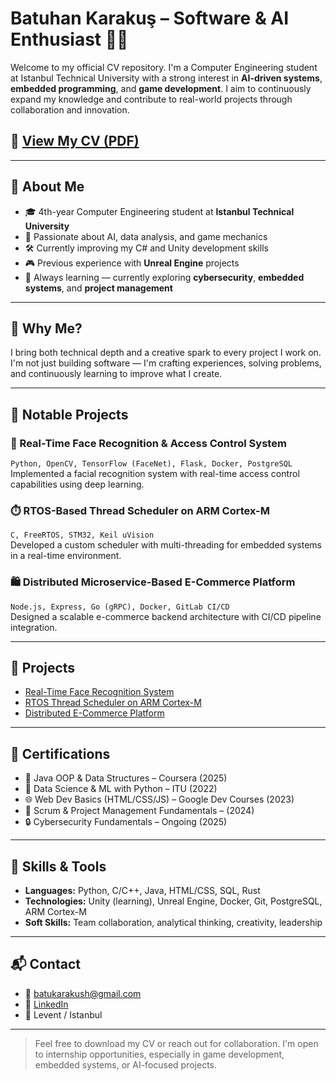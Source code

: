 # Batuhan Karakuş – Software & AI Enthusiast 👨‍💻

Welcome to my official CV repository. I'm a Computer Engineering student at Istanbul Technical University with a strong interest in **AI-driven systems**, **embedded programming**, and **game development**. I aim to continuously expand my knowledge and contribute to real-world projects through collaboration and innovation.

## 📄 [View My CV (PDF)](Batuhan_Karakus_CV.pdf)

---

## 🧠 About Me

- 🎓 4th-year Computer Engineering student at **Istanbul Technical University**
- 🤖 Passionate about AI, data analysis, and game mechanics
- 🛠️ Currently improving my C# and Unity development skills
- 🎮 Previous experience with **Unreal Engine** projects
- 🌱 Always learning — currently exploring **cybersecurity**, **embedded systems**, and **project management**

---
## 🙋 Why Me?

I bring both technical depth and a creative spark to every project I work on. I'm not just building software — I'm crafting experiences, solving problems, and continuously learning to improve what I create.

---

## 💼 Notable Projects

### 🔐 Real-Time Face Recognition & Access Control System
`Python, OpenCV, TensorFlow (FaceNet), Flask, Docker, PostgreSQL`  
Implemented a facial recognition system with real-time access control capabilities using deep learning.

### ⏱️ RTOS-Based Thread Scheduler on ARM Cortex-M
`C, FreeRTOS, STM32, Keil uVision`  
Developed a custom scheduler with multi-threading for embedded systems in a real-time environment.

### 🛍️ Distributed Microservice-Based E-Commerce Platform
`Node.js, Express, Go (gRPC), Docker, GitLab CI/CD`  
Designed a scalable e-commerce backend architecture with CI/CD pipeline integration.

---
## 📂 Projects

- [Real-Time Face Recognition System](projects/face-recognition.md)
- [RTOS Thread Scheduler on ARM Cortex-M](projects/rtos-scheduler.md)
- [Distributed E-Commerce Platform](projects/ecommerce-platform.md)

---

## 📜 Certifications

- 🧠 Java OOP & Data Structures – Coursera (2025)
- 🧠 Data Science & ML with Python – ITU (2022)
- 🌐 Web Dev Basics (HTML/CSS/JS) – Google Dev Courses (2023)
- 🧭 Scrum & Project Management Fundamentals – (2024)
- 🔒 Cybersecurity Fundamentals – Ongoing (2025)

---

## 🧰 Skills & Tools

- **Languages:** Python, C/C++, Java, HTML/CSS, SQL, Rust
- **Technologies:** Unity (learning), Unreal Engine, Docker, Git, PostgreSQL, ARM Cortex-M
- **Soft Skills:** Team collaboration, analytical thinking, creativity, leadership

---

## 📬 Contact

- 📧 batukarakush@gmail.com  
- 🔗 [LinkedIn](https://linkedin.com/in/batuhan-karakuş-230ab421b)  
- 📍 Levent / Istanbul

---

> Feel free to download my CV or reach out for collaboration. I'm open to internship opportunities, especially in game development, embedded systems, or AI-focused projects.
